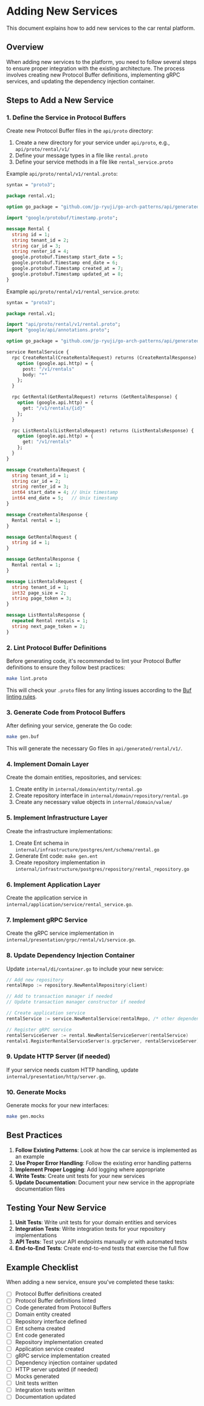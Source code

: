 # Adding New Services

This document explains how to add new services to the car rental platform.

## Overview

When adding new services to the platform, you need to follow several steps to ensure proper integration with the existing architecture. The process involves creating new Protocol Buffer definitions, implementing gRPC services, and updating the dependency injection container.

## Steps to Add a New Service

### 1. Define the Service in Protocol Buffers

Create new Protocol Buffer files in the `api/proto` directory:

1. Create a new directory for your service under `api/proto`, e.g., `api/proto/rental/v1/`
2. Define your message types in a file like `rental.proto`
3. Define your service methods in a file like `rental_service.proto`

Example `api/proto/rental/v1/rental.proto`:

```protobuf
syntax = "proto3";

package rental.v1;

option go_package = "github.com/jp-ryuji/go-arch-patterns/api/generated/rental/v1;rentalv1";

import "google/protobuf/timestamp.proto";

message Rental {
  string id = 1;
  string tenant_id = 2;
  string car_id = 3;
  string renter_id = 4;
  google.protobuf.Timestamp start_date = 5;
  google.protobuf.Timestamp end_date = 6;
  google.protobuf.Timestamp created_at = 7;
  google.protobuf.Timestamp updated_at = 8;
}
```

Example `api/proto/rental/v1/rental_service.proto`:

```protobuf
syntax = "proto3";

package rental.v1;

import "api/proto/rental/v1/rental.proto";
import "google/api/annotations.proto";

option go_package = "github.com/jp-ryuji/go-arch-patterns/api/generated/rental/v1;rentalv1";

service RentalService {
  rpc CreateRental(CreateRentalRequest) returns (CreateRentalResponse) {
    option (google.api.http) = {
      post: "/v1/rentals"
      body: "*"
    };
  }

  rpc GetRental(GetRentalRequest) returns (GetRentalResponse) {
    option (google.api.http) = {
      get: "/v1/rentals/{id}"
    };
  }

  rpc ListRentals(ListRentalsRequest) returns (ListRentalsResponse) {
    option (google.api.http) = {
      get: "/v1/rentals"
    };
  }
}

message CreateRentalRequest {
  string tenant_id = 1;
  string car_id = 2;
  string renter_id = 3;
  int64 start_date = 4; // Unix timestamp
  int64 end_date = 5;   // Unix timestamp
}

message CreateRentalResponse {
  Rental rental = 1;
}

message GetRentalRequest {
  string id = 1;
}

message GetRentalResponse {
  Rental rental = 1;
}

message ListRentalsRequest {
  string tenant_id = 1;
  int32 page_size = 2;
  string page_token = 3;
}

message ListRentalsResponse {
  repeated Rental rentals = 1;
  string next_page_token = 2;
}
```

### 2. Lint Protocol Buffer Definitions

Before generating code, it's recommended to lint your Protocol Buffer definitions to ensure they follow best practices:

```bash
make lint.proto
```

This will check your `.proto` files for any linting issues according to the [Buf linting rules](https://docs.buf.build/lint/rules).

### 3. Generate Code from Protocol Buffers

After defining your service, generate the Go code:

```bash
make gen.buf
```

This will generate the necessary Go files in `api/generated/rental/v1/`.

### 4. Implement Domain Layer

Create the domain entities, repositories, and services:

1. Create entity in `internal/domain/entity/rental.go`
2. Create repository interface in `internal/domain/repository/rental.go`
3. Create any necessary value objects in `internal/domain/value/`

### 5. Implement Infrastructure Layer

Create the infrastructure implementations:

1. Create Ent schema in `internal/infrastructure/postgres/ent/schema/rental.go`
2. Generate Ent code: `make gen.ent`
3. Create repository implementation in `internal/infrastructure/postgres/repository/rental_repository.go`

### 6. Implement Application Layer

Create the application service in `internal/application/service/rental_service.go`.

### 7. Implement gRPC Service

Create the gRPC service implementation in `internal/presentation/grpc/rental/v1/service.go`.

### 8. Update Dependency Injection Container

Update `internal/di/container.go` to include your new service:

```go
// Add new repository
rentalRepo := repository.NewRentalRepository(client)

// Add to transaction manager if needed
// Update transaction manager constructor if needed

// Create application service
rentalService := service.NewRentalService(rentalRepo, /* other dependencies */)

// Register gRPC service
rentalServiceServer := rental.NewRentalServiceServer(rentalService)
rentalv1.RegisterRentalServiceServer(s.grpcServer, rentalServiceServer)
```

### 9. Update HTTP Server (if needed)

If your service needs custom HTTP handling, update `internal/presentation/http/server.go`.

### 10. Generate Mocks

Generate mocks for your new interfaces:

```bash
make gen.mocks
```

## Best Practices

1. **Follow Existing Patterns**: Look at how the car service is implemented as an example
2. **Use Proper Error Handling**: Follow the existing error handling patterns
3. **Implement Proper Logging**: Add logging where appropriate
4. **Write Tests**: Create unit tests for your new services
5. **Update Documentation**: Document your new service in the appropriate documentation files

## Testing Your New Service

1. **Unit Tests**: Write unit tests for your domain entities and services
2. **Integration Tests**: Write integration tests for your repository implementations
3. **API Tests**: Test your API endpoints manually or with automated tests
4. **End-to-End Tests**: Create end-to-end tests that exercise the full flow

## Example Checklist

When adding a new service, ensure you've completed these tasks:

- [ ] Protocol Buffer definitions created
- [ ] Protocol Buffer definitions linted
- [ ] Code generated from Protocol Buffers
- [ ] Domain entity created
- [ ] Repository interface defined
- [ ] Ent schema created
- [ ] Ent code generated
- [ ] Repository implementation created
- [ ] Application service created
- [ ] gRPC service implementation created
- [ ] Dependency injection container updated
- [ ] HTTP server updated (if needed)
- [ ] Mocks generated
- [ ] Unit tests written
- [ ] Integration tests written
- [ ] Documentation updated
